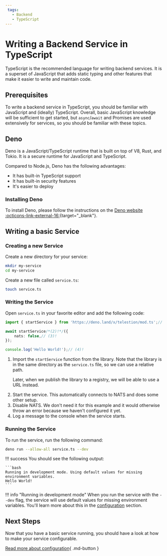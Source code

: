 ```yaml
---
 tags:
   - Backend
   - TypeScript
---
```


# Writing a Backend Service in TypeScript

TypeScript is the recommended language for writing backend services. It is a superset of JavaScript that adds static typing and other features that make it easier to write and maintain code.

## Prerequisites

To write a backend service in TypeScript, you should be familiar with JavaScript and (ideally) TypeScript. Overall, basic JavaScript knowledge will be sufficient to get started, but `async`/`await` and Promises are used extensively for services, so you should be familiar with these topics.

## Deno

Deno is a JavaScript/TypeScript runtime that is built on top of V8, Rust, and Tokio. It is a secure runtime for JavaScript and TypeScript.

Compared to Node.js, Deno has the following advantages:

* It has built-in TypeScript support
* It has built-in security features
* It's easier to deploy

### Installing Deno

To install Deno, please follow the instructions on the [Deno website :octicons-link-external-16:](https://deno.com/manual/getting_started/installation){target="_blank"}.

## Writing a basic Service

### Creating a new Service

Create a new directory for your service:

```bash
mkdir my-service
cd my-service
```

Create a new file called `service.ts`:

```bash
touch service.ts
```

### Writing the Service

Open `service.ts` in your favorite editor and add the following code:

```typescript title="service.ts"
import { startService } from 'https://deno.land/x/telestion/mod.ts';// (1)!

await startService/*(2)!*/({
	nats: false,// (3)!
});

console.log('Hello World!');// (4)!
```

1. Import the `startService` function from the library. Note that the library is in the same directory as the `service.ts` file, so we can use a relative path.<p>
	Later, when we publish the library to a registry, we will be able to use a URL instead.
2. Start the service. This automatically connects to NATS and does some other setup.
3. Disable NATS. We don't need it for this example and it would otherwise throw an error because we haven't configured it yet.
4. Log a message to the console when the service starts.

### Running the Service

To run the service, run the following command:

```bash
deno run --allow-all service.ts --dev
```

!!! success 
	You should see the following output:

	```bash
	Running in development mode. Using default values for missing environment variables.
	Hello World!
	```

!!! info "Running in development mode"
	When you run the service with the `--dev` flag, the service will use default values for missing environment variables. You'll learn more about this in the [configuration](configuration.md) section.

## Next Steps

Now that you have a basic service running, you should have a look at how to make your service configurable.

[Read more about configuration](configuration.md){ .md-button }
